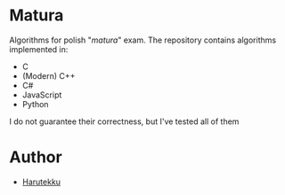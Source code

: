 # Matura
Algorithms for polish "_matura_" exam. The repository contains algorithms implemented in:
- C
- (Modern) C++
- C#
- JavaScript
- Python

I do not guarantee their correctness, but I've tested all of them

# Author
- [Harutekku](https://github.com/harutekku)
